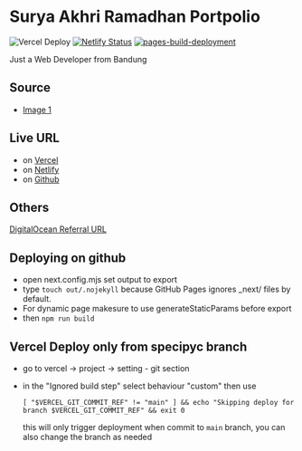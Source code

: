 # Surya Akhri Ramadhan Portpolio

![Vercel Deploy](https://deploy-badge.vercel.app/vercel/suryasarafe)
[![Netlify Status](https://api.netlify.com/api/v1/badges/1250ae4f-bce9-4930-b7c7-244ecb0bc3d2/deploy-status)](https://app.netlify.com/sites/suryasarafe/deploys)
[![pages-build-deployment](https://github.com/suryasarafe/suryasarafe.github.io/actions/workflows/pages/pages-build-deployment/badge.svg?branch=gh-pages)](https://github.com/suryasarafe/suryasarafe.github.io/actions/workflows/pages/pages-build-deployment)



Just a Web Developer from Bandung



## Source
- [Image 1](https://pngtree.com/freepng/illustration-of-a-man-working-on-a-laptop_5361915.html)

## Live URL

- on [Vercel](https://suryasarafe.vercel.app)
- on [Netlify](https://suryasarafe.netlify.app)
- on [Github](https://suryasarafe.github.com)


## Others
[DigitalOcean Referral URL](https://www.digitalocean.com/?refcode=5bfff24ae113)


## Deploying on github
- open next.config.mjs set output to export
- type `touch out/.nojekyll` because GitHub Pages ignores _next/ files by default.
- For dynamic page makesure to use generateStaticParams before export
- then `npm run build`


## Vercel Deploy only from specipyc branch
- go to vercel -> project -> setting - git section
- in the "Ignored build step" select behaviour "custom" then use 

  `[ "$VERCEL_GIT_COMMIT_REF" != "main" ] && echo "Skipping deploy for branch $VERCEL_GIT_COMMIT_REF" && exit 0`

  this will only trigger deployment when commit to `main` branch, you can also change the branch as needed